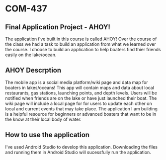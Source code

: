 # COM-437 

## Final Application Project - AHOY!
The application i've built in this course is called AHOY! Over the course of the class we had a task to build an application from what we learned over the course. I choose to build an application to help boaters find thier friends easily on the lake/ocean. 

## AHOY Descrption 
The mobile app is a social media platform/wiki page and data map for boaters in lakes/oceans! This app will contain maps and data about local restaurants, gas stations, launching points, and depth levels. Users will be notified when friends are on the lake or have just launched their boat. The wiki page will include a local page for for users to update each other on local and current events that may take place. The application I am building is a helpful resource for beginners or advanced boaters that want to be in the know at their local body of water. 

## How to use the application
I've used Android Studio to develop this application. Downloading the files and running them in Android Studio will sucessfully run the application. 
